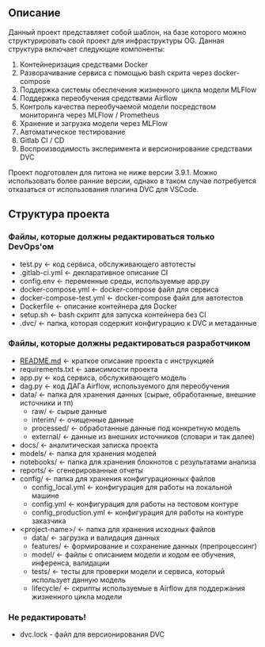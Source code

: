 ## Описание
Данный проект представляет собой шаблон, на базе которого можно структурировать свой проект для инфраструктуры OG.
Данная структура включает следующие компоненты:
1. Контейнеризация средствами Docker
2. Разворачивание сервиса с помощью bash скрита через docker-compose
3. Поддержка системы обеспечения жизненного цикла модели MLFlow
4. Поддержка переобучения средствами Airflow
5. Контроль качества переобучаемой модели посредством мониторинга через MLFlow / Prometheus
6. Хранение и загрузка модели через MLFlow
7. Автоматическое тестирование
8. Gitlab CI / CD
9. Воспроизводимость эксперимента и версионирование средствами DVC

Проект подготовлен для питона не ниже версии 3.9.1. Можно использовать более ранние версии, однако в таком случае потребуется отказаться от использования плагина DVC для VSCode.

## Структура проекта

### Файлы, которые должны редактироваться только DevOps'ом
- test.py ← код сервиса, обслуживающего автотесты
- .gitlab-ci.yml ← декларативное описание CI
- config.env ← переменные среды, используемые app.py
- docker-compose.yml ← docker-compose файл для сервиса
- docker-compose-test.yml ← docker-compose файл для автотестов
- Dockerfile ← описание контейнера для Docker
- setup.sh ← bash скрипт для запуска контейнера без CI
- .dvc/ ← папка, которая содержит конфигурацию к DVC и метаданные

### Файлы, которые должны редактироваться разработчиком
- [README.md](http://README.md) ← краткое описание проекта с инструкцией
- requirements.txt ← зависимости проекта 
- app.py ← код сервиса, обслуживающего модель
- dag.py ← код ДАГа Airflow, используемого для переобучения
- data/ ← папка для хранения данных (сырые, обработанные, внешние источники и тп)
  - raw/ ← сырые данные
  - interim/ ← очищенные данные
  - processed/ ← обработанные данные под конкретную модель
  - external/ ← данные из внешних источников (словари и так далее)
- docs/  ← аналитическая записка проекта
- models/ ← папка для хранения моделей
- notebooks/ ← папка для хранения блокнотов с результатами анализа
- reports/  ← сгенерированные отчеты
- config/ ← папка для хранения конфигурационных файлов
  - config_local.yml ← конфигурация для работы на локальной машине
  - config.yml ← конфигурация для работы на тестовом контуре
  - config_production.yml ← конфигурация для работы на контуре заказчика
- \<project-name\>/ ← папка для хранения исходных файлов
  - data/ ← загрузка и валидация данных
  - features/ ← формирование и сохранение данных (препроцессинг)
  - model/ ← файлы с описанием модели и кодом ее обучения, инференса, валидации
  - tests/ ← тесты для проверки модели и сервиса, который использует данную модель
  - lifecycle/ ← скрипты используемые в Airflow для поддержания жизненного цикла модели

### Не редактировать!
- dvc.lock - файл для версионирования DVC